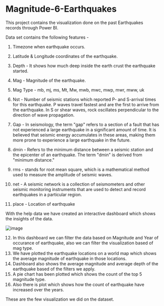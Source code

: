# Magnitude-6-Earthquakes

This project contains the visualization done on the past Earthquakes records through Power BI.

Data set contains the following features -

1) Timezone when earthquake occurs.

2) Latitude & Longitude coordinates of the earthquake.
3) Depth - It shows how much deep inside the earth crust the earthquake started.
4) Mag - Magnitude of the earthquake.
5) Mag Type - mb, mj, ms, Mt, Mw, mwb, mwc, mwp, mwr, mww, uk
6) Nst - Number of seismic stations which reported P- and S-arrival times for this earthquake. P waves travel fastest and are the first to arrive from the earthquake. In S or shear waves, rock oscillates perpendicular to the direction of wave propagation.
7) Gap - In seismology, the term "gap" refers to a section of a fault that has not experienced a large earthquake in a significant amount of time. It is believed that seismic energy accumulates in these areas, making them more prone to experience a large earthquake in the future.
8) dmin - Refers to the minimum distance between a seismic station and the epicenter of an earthquake. The term "dmin" is derived from "minimum distance."
9) rms - stands for root mean square, which is a mathematical method used to measure the amplitude of seismic waves.
10) net - A seismic network is a collection of seismometers and other seismic monitoring instruments that are used to detect and record earthquakes in a particular region.
11) place - Location of earthquake

With the help data we have created an interactive dashboard which shows the insights of the data.

![image](https://github.com/kapilsingh25121996/Magnitude-6-Earthquakes/assets/114326008/a00c2249-3121-41b1-9f73-2e30f413bbdd)


12) In this dashboard we can filter the data based on Magnitude and Year of occurance of earthquake, also we can filter the visualization based of mag type.
13) We have plotted the earthquake locations on a world map which shows the average magnitude of earthquake in those locations.
14) Dashboard also shows the average magnitude and average depth of the earthquake based of the filters we apply.
15) A pie chart has been plotted which shows the count of the top 5 magnitude type.
16) Also there is plot which shows how the count of earthquake have increased over the years.


These are the few visualization we did on the dataset.
